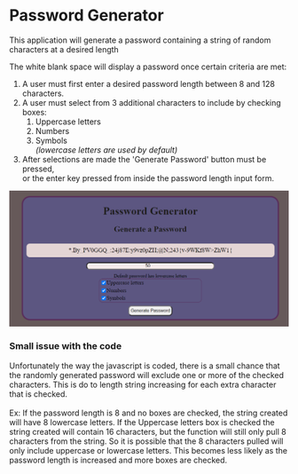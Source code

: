 # Password Generator

This application will generate a password containing
 a string of random characters at a desired length

 The white blank space will display a password once certain criteria are met:
 1. A user must first enter a desired password length between 8 and 128 characters.
 1. A user must select from 3 additional characters to include by checking boxes:
    1. Uppercase letters
    1. Numbers
    1. Symbols<br>
       *(lowercase letters are used by default)*
1. After selections are made the 'Generate Password' button must be pressed,<br>
   or the enter key pressed from inside the password length input form.

![Password generator screenshot](images/password-generator.png)

### Small issue with the code
Unfortunately the way the javascript is coded, there is a small chance that the randomly
generated password will exclude one or more of the checked characters. This is do to length
string increasing for each extra character that is checked.<br><br>
Ex: If the password length is 8 and no boxes are checked, the string created will have 8
lowercase letters. If the Uppercase letters box is checked the string created will contain 16 characters, but the function will still only pull 8 characters from the string. So it is possible that the 8 characters pulled
will only include uppercase or lowercase letters. This becomes less likely as the password length is increased
and more boxes are checked.
